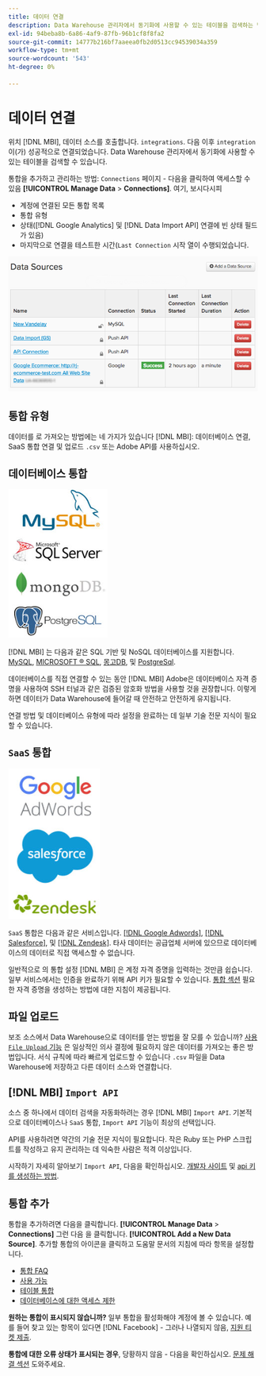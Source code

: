 ```yaml
---
title: 데이터 연결
description: Data Warehouse 관리자에서 동기화에 사용할 수 있는 테이블을 검색하는 방법을 알아봅니다.
exl-id: 94beba8b-6a86-4af9-87fb-96b1cf8f8fa2
source-git-commit: 14777b216bf7aaeea0fb2d0513cc94539034a359
workflow-type: tm+mt
source-wordcount: '543'
ht-degree: 0%

---
```


# 데이터 연결

위치 [!DNL MBI], 데이터 소스를 호출합니다. `integrations`. 다음 이후 `integration` 이(가) 성공적으로 연결되었습니다. Data Warehouse 관리자에서 동기화에 사용할 수 있는 테이블을 검색할 수 있습니다.

통합을 추가하고 관리하는 방법: `Connections` 페이지 - 다음을 클릭하여 액세스할 수 있음 **[!UICONTROL Manage Data** > **Connections]**. 여기, 보시다시피
* 계정에 연결된 모든 통합 목록
* 통합 유형
* 상태([!DNL Google Analytics] 및 [!DNL Data Import API] 연결에 빈 상태 필드가 있음)
* 마지막으로 연결을 테스트한 시간(`Last Connection` 시작 열이 수행되었습니다.

![Data\_Sources\_Table.png](../../../assets/Data_Sources_Table.png)

## 통합 유형

데이터를 로 가져오는 방법에는 네 가지가 있습니다 [!DNL MBI]: 데이터베이스 연결, SaaS 통합 연결 및 업로드 `.csv` 또는 Adobe API를 사용하십시오.

## 데이터베이스 통합

![Database\_icons.jpg](../../../assets/Database_icons.jpg)

[!DNL MBI] 는 다음과 같은 SQL 기반 및 NoSQL 데이터베이스를 지원합니다. [MySQL](../../importing-data/integrations/mysql-via-ssh-tunnel.md), [MICROSOFT ® SQL](../integrations/microsoft-sql-server.md), [몽고DB](../integrations/mongodb-via-ssh-tunnel.md), 및 [PostgreSql](../integrations/postgresql.md).

데이터베이스를 직접 연결할 수 있는 동안 [!DNL MBI] Adobe은 데이터베이스 자격 증명을 사용하여 SSH 터널과 같은 검증된 암호화 방법을 사용할 것을 권장합니다. 이렇게 하면 데이터가 Data Warehouse에 들어갈 때 안전하고 안전하게 유지됩니다.

연결 방법 및 데이터베이스 유형에 따라 설정을 완료하는 데 일부 기술 전문 지식이 필요할 수 있습니다.

## `SaaS` 통합

![](../../../assets/SaaS_icons.jpg)

`SaaS` 통합은 다음과 같은 서비스입니다. [[!DNL Google Adwords]](../integrations/google-adwords.md), [[!DNL Salesforce]](../integrations/salesforce.md), 및 [[!DNL Zendesk]](../integrations/zendesk.md). 타사 데이터는 공급업체 서버에 있으므로 데이터베이스의 데이터로 직접 액세스할 수 없습니다.

일반적으로 의 통합 설정 [!DNL MBI] 은 계정 자격 증명을 입력하는 것만큼 쉽습니다. 일부 서비스에서는 인증을 완료하기 위해 API 키가 필요할 수 있습니다. [통합 섹션](../integrations/integrations.md) 필요한 자격 증명을 생성하는 방법에 대한 지침이 제공됩니다.

## 파일 업로드

보조 소스에서 Data Warehouse으로 데이터를 얻는 방법을 잘 모를 수 있습니까? [사용 `File Upload` 기능](../connecting-data/using-file-uploader.md) 은 일상적인 의사 결정에 필요하지 않은 데이터를 가져오는 좋은 방법입니다. 서식 규칙에 따라 빠르게 업로드할 수 있습니다 `.csv` 파일을 Data Warehouse에 저장하고 다른 데이터 소스와 연결합니다.

## [!DNL MBI] `Import API`

소스 중 하나에서 데이터 검색을 자동화하려는 경우 [!DNL MBI] `Import API`. 기본적으로 데이터베이스나 `SaaS` 통합, `Import API` 기능이 최상의 선택입니다.

API를 사용하려면 약간의 기술 전문 지식이 필요합니다. 작은 Ruby 또는 PHP 스크립트를 작성하고 유지 관리하는 데 익숙한 사람은 적격 이상입니다.

시작하기 자세히 알아보기 `Import API`, 다음을 확인하십시오. [개발자 사이트](https://developer.adobe.com/commerce/services/reporting/) 및 [api 키를 생성하는 방법](https://developer.adobe.com/commerce/services/reporting/import-api/).

## 통합 추가

통합을 추가하려면 다음을 클릭합니다. **[!UICONTROL Manage Data** > **Connections]** 그런 다음 을 클릭합니다. **[!UICONTROL Add a New Data Source]**. 추가할 통합의 아이콘을 클릭하고 도움말 문서의 지침에 따라 항목을 설정합니다.

* [통합 FAQ](https://support.magento.com/hc/en-us/sections/360003161871-Integration-FAQ)
* [사용 가능 ](../integrations/integrations.md)
* [테이블 통합](../../../best-practices/consolidating-your-tables.md)
* [데이터베이스에 대한 액세스 제한](../../../administrator/account-management/restrict-db-access.md)

**원하는 통합이 표시되지 않습니까?** 일부 통합을 활성화해야 계정에 볼 수 있습니다. 예를 들어 찾고 있는 항목이 있다면 [!DNL Facebook] - 그러나 나열되지 않음, [지원 티켓 제출](https://experienceleague.adobe.com/docs/commerce-knowledge-base/kb/troubleshooting/miscellaneous/mbi-service-policies.html?lang=en).

**통합에 대한 오류 상태가 표시되는 경우**, 당황하지 않음 - 다음을 확인하십시오. [문제 해결 섹션](https://support.magento.com/hc/en-us/sections/360003078151) 도와주세요.

